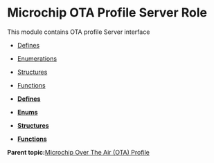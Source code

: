 # Microchip OTA Profile Server Role

This module contains OTA profile Server interface

-   [Defines](GUID-99787238-8749-43FB-8EC5-5076715C6586.md)
-   [Enumerations](GUID-3CEC6A55-4A7A-40B2-A955-06E240196F95.md)
-   [Structures](GUID-4EAA8368-F1C7-4125-A844-2BFFE5CAF2F9.md)
-   [Functions](GUID-95AA5A7D-9316-4F7D-9AB8-839345072AEA.md)

-   **[Defines](GUID-99787238-8749-43FB-8EC5-5076715C6586.md)**  

-   **[Enums](GUID-3CEC6A55-4A7A-40B2-A955-06E240196F95.md)**  

-   **[Structures](GUID-4EAA8368-F1C7-4125-A844-2BFFE5CAF2F9.md)**  

-   **[Functions](GUID-95AA5A7D-9316-4F7D-9AB8-839345072AEA.md)**  


**Parent topic:**[Microchip Over The Air \(OTA\) Profile](GUID-0B5B8D98-C91A-4CFF-ABFA-245F9ED08A70.md)

